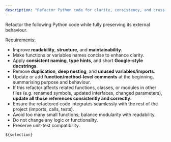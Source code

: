 ```yaml
---
description: "Refactor Python code for clarity, consistency, and cross-file correctness."
---
```


Refactor the following Python code while fully preserving its external behaviour.

Requirements:
- Improve **readability**, **structure**, and **maintainability**.  
- Make functions or variables names concise to enhance clarity.
- Apply **consistent naming**, **type hints**, and short **Google-style docstrings**.  
- Remove **duplication**, **deep nesting**, and **unused variables/imports**.  
- Update or add **function/method-level comments** at the beginning, summarising purpose and behaviour.  
- If this refactor affects related functions, classes, or modules in other files (e.g. renamed symbols, updated interfaces, changed parameters), **update all those references consistently and correctly**.  
- Ensure the refactored code integrates seamlessly with the rest of the project (imports, calls, tests).  
- Avoid too many small functions; balance modularity with readability.  
- Do not change any logic or functionality.
- Preserve unit-test compatibility.

```python
${selection}
